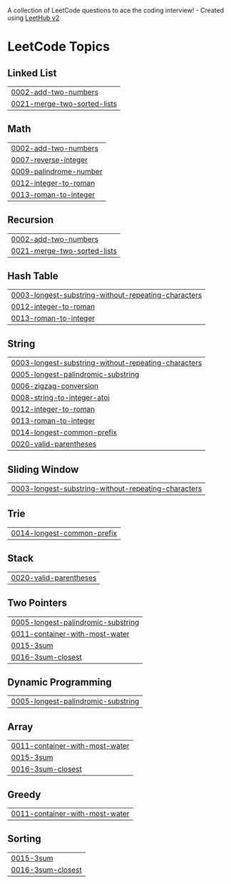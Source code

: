 A collection of LeetCode questions to ace the coding interview! - Created using [LeetHub v2](https://github.com/arunbhardwaj/LeetHub-2.0)
<!---LeetCode Topics Start-->
# LeetCode Topics
## Linked List
|  |
| ------- |
| [0002-add-two-numbers](https://github.com/gwoprk98/LeetCode/tree/master/0002-add-two-numbers) |
| [0021-merge-two-sorted-lists](https://github.com/gwoprk98/LeetCode/tree/master/0021-merge-two-sorted-lists) |
## Math
|  |
| ------- |
| [0002-add-two-numbers](https://github.com/gwoprk98/LeetCode/tree/master/0002-add-two-numbers) |
| [0007-reverse-integer](https://github.com/gwoprk98/LeetCode/tree/master/0007-reverse-integer) |
| [0009-palindrome-number](https://github.com/gwoprk98/LeetCode/tree/master/0009-palindrome-number) |
| [0012-integer-to-roman](https://github.com/gwoprk98/LeetCode/tree/master/0012-integer-to-roman) |
| [0013-roman-to-integer](https://github.com/gwoprk98/LeetCode/tree/master/0013-roman-to-integer) |
## Recursion
|  |
| ------- |
| [0002-add-two-numbers](https://github.com/gwoprk98/LeetCode/tree/master/0002-add-two-numbers) |
| [0021-merge-two-sorted-lists](https://github.com/gwoprk98/LeetCode/tree/master/0021-merge-two-sorted-lists) |
## Hash Table
|  |
| ------- |
| [0003-longest-substring-without-repeating-characters](https://github.com/gwoprk98/LeetCode/tree/master/0003-longest-substring-without-repeating-characters) |
| [0012-integer-to-roman](https://github.com/gwoprk98/LeetCode/tree/master/0012-integer-to-roman) |
| [0013-roman-to-integer](https://github.com/gwoprk98/LeetCode/tree/master/0013-roman-to-integer) |
## String
|  |
| ------- |
| [0003-longest-substring-without-repeating-characters](https://github.com/gwoprk98/LeetCode/tree/master/0003-longest-substring-without-repeating-characters) |
| [0005-longest-palindromic-substring](https://github.com/gwoprk98/LeetCode/tree/master/0005-longest-palindromic-substring) |
| [0006-zigzag-conversion](https://github.com/gwoprk98/LeetCode/tree/master/0006-zigzag-conversion) |
| [0008-string-to-integer-atoi](https://github.com/gwoprk98/LeetCode/tree/master/0008-string-to-integer-atoi) |
| [0012-integer-to-roman](https://github.com/gwoprk98/LeetCode/tree/master/0012-integer-to-roman) |
| [0013-roman-to-integer](https://github.com/gwoprk98/LeetCode/tree/master/0013-roman-to-integer) |
| [0014-longest-common-prefix](https://github.com/gwoprk98/LeetCode/tree/master/0014-longest-common-prefix) |
| [0020-valid-parentheses](https://github.com/gwoprk98/LeetCode/tree/master/0020-valid-parentheses) |
## Sliding Window
|  |
| ------- |
| [0003-longest-substring-without-repeating-characters](https://github.com/gwoprk98/LeetCode/tree/master/0003-longest-substring-without-repeating-characters) |
## Trie
|  |
| ------- |
| [0014-longest-common-prefix](https://github.com/gwoprk98/LeetCode/tree/master/0014-longest-common-prefix) |
## Stack
|  |
| ------- |
| [0020-valid-parentheses](https://github.com/gwoprk98/LeetCode/tree/master/0020-valid-parentheses) |
## Two Pointers
|  |
| ------- |
| [0005-longest-palindromic-substring](https://github.com/gwoprk98/LeetCode/tree/master/0005-longest-palindromic-substring) |
| [0011-container-with-most-water](https://github.com/gwoprk98/LeetCode/tree/master/0011-container-with-most-water) |
| [0015-3sum](https://github.com/gwoprk98/LeetCode/tree/master/0015-3sum) |
| [0016-3sum-closest](https://github.com/gwoprk98/LeetCode/tree/master/0016-3sum-closest) |
## Dynamic Programming
|  |
| ------- |
| [0005-longest-palindromic-substring](https://github.com/gwoprk98/LeetCode/tree/master/0005-longest-palindromic-substring) |
## Array
|  |
| ------- |
| [0011-container-with-most-water](https://github.com/gwoprk98/LeetCode/tree/master/0011-container-with-most-water) |
| [0015-3sum](https://github.com/gwoprk98/LeetCode/tree/master/0015-3sum) |
| [0016-3sum-closest](https://github.com/gwoprk98/LeetCode/tree/master/0016-3sum-closest) |
## Greedy
|  |
| ------- |
| [0011-container-with-most-water](https://github.com/gwoprk98/LeetCode/tree/master/0011-container-with-most-water) |
## Sorting
|  |
| ------- |
| [0015-3sum](https://github.com/gwoprk98/LeetCode/tree/master/0015-3sum) |
| [0016-3sum-closest](https://github.com/gwoprk98/LeetCode/tree/master/0016-3sum-closest) |
<!---LeetCode Topics End-->